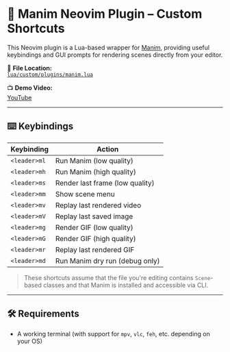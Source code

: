 
# 🎥 Manim Neovim Plugin – Custom Shortcuts

This Neovim plugin is a Lua-based wrapper for [Manim](https://www.manim.community/), providing useful keybindings and GUI prompts for rendering scenes directly from your editor.

📁 **File Location:**  
[`lua/custom/plugins/manim.lua`](https://github.com/Oussama-Ouarezki/Neovim-config/blob/main/lua/custom/plugins/manim.lua)

📺 **Demo Video:**  
[YouTube](https://www.youtube.com/watch?v=8xTAmnAm_u8&t=13s)

---

## ⌨️ Keybindings

| Keybinding        | Action                                 |
|-------------------|-----------------------------------------|
| `<leader>ml`      | Run Manim (low quality)                 |
| `<leader>mh`      | Run Manim (high quality)                |
| `<leader>ms`      | Render last frame (low quality)         |
| `<leader>mm`      | Show scene menu                         |
| `<leader>mv`      | Replay last rendered video              |
| `<leader>mV`      | Replay last saved image                 |
| `<leader>mg`      | Render GIF (low quality)                |
| `<leader>mG`      | Render GIF (high quality)               |
| `<leader>mr`      | Replay last rendered GIF                |
| `<leader>md`      | Run Manim dry run (debug only)          |

> These shortcuts assume that the file you're editing contains `Scene`-based classes and that Manim is installed and accessible via CLI.

---

## 🛠 Requirements

- A working terminal (with support for `mpv`, `vlc`, `feh`, etc. depending on your OS)




